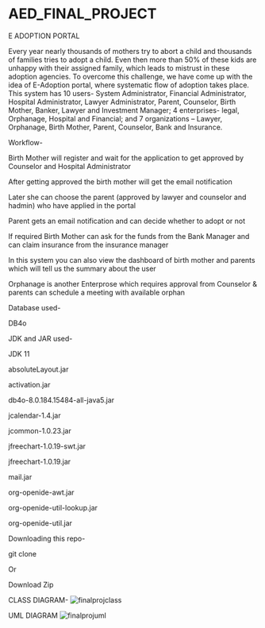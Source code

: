 # AED_FINAL_PROJECT

E ADOPTION PORTAL

Every year nearly thousands of mothers try to abort a child and thousands of families tries to adopt a child. Even then more than 50% of these kids are unhappy with their assigned family, which leads to mistrust in these adoption agencies. To overcome this challenge, we have come up with the idea of E-Adoption portal, where systematic flow of adoption takes place. This system has 10 users- System Administrator, Financial Administrator, Hospital Administrator, Lawyer Administrator, Parent, Counselor, Birth Mother, Banker, Lawyer and Investment Manager; 4 enterprises- legal, Orphanage, Hospital and Financial; and 7 organizations – Lawyer, Orphanage, Birth Mother, Parent, Counselor, Bank and Insurance.

Workflow-

Birth Mother will register and wait for the application to get approved by Counselor and Hospital Administrator

After getting approved the birth mother will get the email notification

Later she can choose the parent (approved by lawyer and counselor and hadmin) who have applied in the portal

Parent gets an email notification and can decide whether to adopt or not

If required Birth Mother can ask for the funds from the Bank Manager and can claim insurance from the insurance manager

In this system you can also view the dashboard of birth mother and parents which will tell us the summary about the user

Orphanage is another Enterprose which requires approval from Counselor & parents can schedule a meeting with available orphan

Database used-

DB4o

JDK and JAR used-

JDK 11

absoluteLayout.jar

activation.jar

db4o-8.0.184.15484-all-java5.jar

jcalendar-1.4.jar

jcommon-1.0.23.jar

jfreechart-1.0.19-swt.jar

jfreechart-1.0.19.jar

mail.jar

org-openide-awt.jar

org-openide-util-lookup.jar

org-openide-util.jar

Downloading this repo-

git clone <repo-url>

Or

Download Zip

CLASS DIAGRAM-
![finalprojclass](https://user-images.githubusercontent.com/114718359/207217673-03c92ed7-dcf4-49a9-84dc-6f9bf3069c62.jpg)

UML DIAGRAM
![finalprojuml](https://user-images.githubusercontent.com/114718359/207217677-971cfa5b-aec4-44f4-86ae-0f4a16af3702.jpg)

